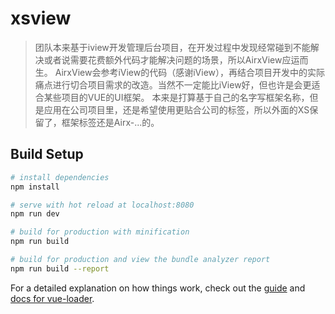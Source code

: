 # xsview

> 团队本来基于iview开发管理后台项目，在开发过程中发现经常碰到不能解决或者说需要花费额外代码才能解决问题的场景，所以AirxView应运而生。
> AirxView会参考iView的代码（感谢iView），再结合项目开发中的实际痛点进行切合项目需求的改造。当然不一定能比iView好，但也许是会更适合某些项目的VUE的UI框架。
> 本来是打算基于自己的名字写框架名称，但是应用在公司项目里，还是希望使用更贴合公司的标签，所以外面的XS保留了，框架标签还是Airx-...的。

## Build Setup

``` bash
# install dependencies
npm install

# serve with hot reload at localhost:8080
npm run dev

# build for production with minification
npm run build

# build for production and view the bundle analyzer report
npm run build --report
```

For a detailed explanation on how things work, check out the [guide](http://vuejs-templates.github.io/webpack/) and [docs for vue-loader](http://vuejs.github.io/vue-loader).
